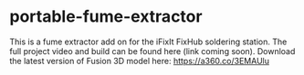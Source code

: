 # portable-fume-extractor
This is a fume extractor add on for the iFixIt FixHub soldering station. The full project video and build can be found here (link coming soon).
Download the latest version of Fusion 3D model here: https://a360.co/3EMAUlu
 
